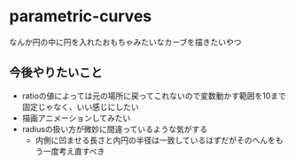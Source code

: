# parametric-curves

なんか円の中に円を入れたおもちゃみたいなカーブを描きたいやつ

## 今後やりたいこと
- ratioの値によっては元の場所に戻ってこれないので変数動かす範囲を10まで固定じゃなく、いい感じにしたい
- 描画アニメーションしてみたい
- radiusの扱い方が微妙に間違っているような気がする
  - 内側に凹ませる長さと内円の半径は一致しているはずだがそのへんをもう一度考え直すべき
